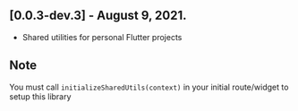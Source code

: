## [0.0.3-dev.3] - August 9, 2021.

- Shared utilities for personal Flutter projects

## Note

You must call `initializeSharedUtils(context)` in your initial route/widget to setup this library
